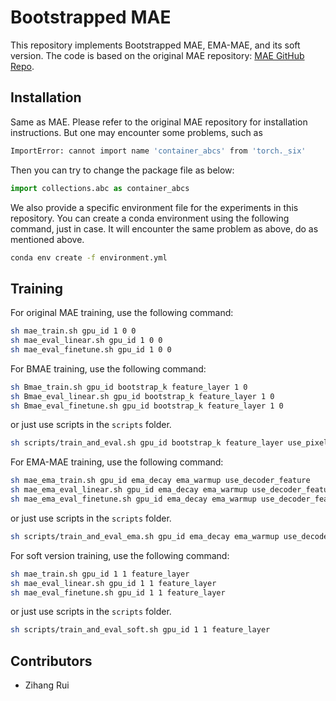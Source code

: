 # Bootstrapped MAE

This repository implements Bootstrapped MAE, EMA-MAE, and its soft version. The code is based on the original MAE repository: [MAE GitHub Repo](https://github.com/facebookresearch/mae).

## Installation
Same as MAE. Please refer to the original MAE repository for installation instructions. But one may encounter some problems, such as
```bash
ImportError: cannot import name 'container_abcs' from 'torch._six'
```
Then you can try to change the package file as below:
```python
import collections.abc as container_abcs
```
We also provide a specific environment file for the experiments in this repository. You can create a conda environment using the following command, just in case. It will encounter the same problem as above, do as mentioned above.
```bash
conda env create -f environment.yml
```

## Training
For original MAE training, use the following command:
```bash
sh mae_train.sh gpu_id 1 0 0
sh mae_eval_linear.sh gpu_id 1 0 0
sh mae_eval_finetune.sh gpu_id 1 0 0
```

For BMAE training, use the following command:
```bash
sh Bmae_train.sh gpu_id bootstrap_k feature_layer 1 0
sh Bmae_eval_linear.sh gpu_id bootstrap_k feature_layer 1 0
sh Bmae_eval_finetune.sh gpu_id bootstrap_k feature_layer 1 0
```
or just use scripts in the `scripts` folder.
```bash
sh scripts/train_and_eval.sh gpu_id bootstrap_k feature_layer use_pixel_norm use_decoder_feature
```

For EMA-MAE training, use the following command:
```bash
sh mae_ema_train.sh gpu_id ema_decay ema_warmup use_decoder_feature
sh mae_ema_eval_linear.sh gpu_id ema_decay ema_warmup use_decoder_feature
sh mae_ema_eval_finetune.sh gpu_id ema_decay ema_warmup use_decoder_feature
```
or just use scripts in the `scripts` folder.
```bash
sh scripts/train_and_eval_ema.sh gpu_id ema_decay ema_warmup use_decoder_feature
```

For soft version training, use the following command:
```bash
sh mae_train.sh gpu_id 1 1 feature_layer
sh mae_eval_linear.sh gpu_id 1 1 feature_layer
sh mae_eval_finetune.sh gpu_id 1 1 feature_layer
```
or just use scripts in the `scripts` folder.
```bash
sh scripts/train_and_eval_soft.sh gpu_id 1 1 feature_layer
```

## Contributors

- Zihang Rui